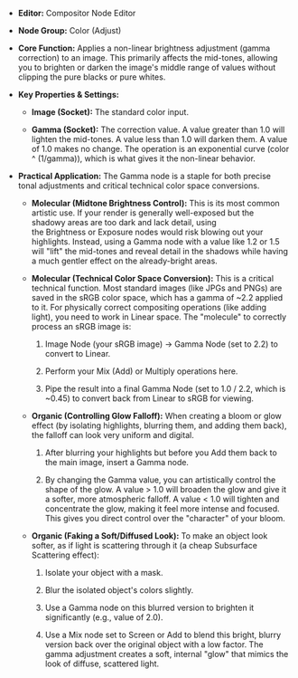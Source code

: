 - **Editor:** Compositor Node Editor
    
- **Node Group:** Color (Adjust)
    
- **Core Function:** Applies a non-linear brightness adjustment (gamma correction) to an image. This primarily affects the mid-tones, allowing you to brighten or darken the image's middle range of values without clipping the pure blacks or pure whites.
    
- **Key Properties & Settings:**
    
    - **Image (Socket):** The standard color input.
        
    - **Gamma (Socket):** The correction value. A value greater than 1.0 will lighten the mid-tones. A value less than 1.0 will darken them. A value of 1.0 makes no change. The operation is an exponential curve (color ^ (1/gamma)), which is what gives it the non-linear behavior.
        
- **Practical Application:** The Gamma node is a staple for both precise tonal adjustments and critical technical color space conversions.
    
    - **Molecular (Midtone Brightness Control):** This is its most common artistic use. If your render is generally well-exposed but the shadowy areas are too dark and lack detail, using the Brightness or Exposure nodes would risk blowing out your highlights. Instead, using a Gamma node with a value like 1.2 or 1.5 will "lift" the mid-tones and reveal detail in the shadows while having a much gentler effect on the already-bright areas.
        
    - **Molecular (Technical Color Space Conversion):** This is a critical technical function. Most standard images (like JPGs and PNGs) are saved in the sRGB color space, which has a gamma of ~2.2 applied to it. For physically correct compositing operations (like adding light), you need to work in Linear space. The "molecule" to correctly process an sRGB image is:
        
        1. Image Node (your sRGB image) -> Gamma Node (set to 2.2) to convert to Linear.
            
        2. Perform your Mix (Add) or Multiply operations here.
            
        3. Pipe the result into a final Gamma Node (set to 1.0 / 2.2, which is ~0.45) to convert back from Linear to sRGB for viewing.
            
    - **Organic (Controlling Glow Falloff):** When creating a bloom or glow effect (by isolating highlights, blurring them, and adding them back), the falloff can look very uniform and digital.
        
        1. After blurring your highlights but before you Add them back to the main image, insert a Gamma node.
            
        2. By changing the Gamma value, you can artistically control the shape of the glow. A value > 1.0 will broaden the glow and give it a softer, more atmospheric falloff. A value < 1.0 will tighten and concentrate the glow, making it feel more intense and focused. This gives you direct control over the "character" of your bloom.
            
    - **Organic (Faking a Soft/Diffused Look):** To make an object look softer, as if light is scattering through it (a cheap Subsurface Scattering effect):
        
        1. Isolate your object with a mask.
            
        2. Blur the isolated object's colors slightly.
            
        3. Use a Gamma node on this blurred version to brighten it significantly (e.g., value of 2.0).
            
        4. Use a Mix node set to Screen or Add to blend this bright, blurry version back over the original object with a low factor. The gamma adjustment creates a soft, internal "glow" that mimics the look of diffuse, scattered light.